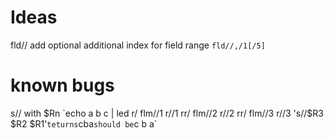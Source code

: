 # Ideas
fld// add optional additional index for field range
`fld//,/1[/5]`

# known bugs

s// with $Rn
`echo a b c | led r/ flm//1 r//1 rr/ flm//2 r//2 rr/ flm//3 r//3 's//$R3 $R2 $R1'`
teturns `cba` should be `c b a`